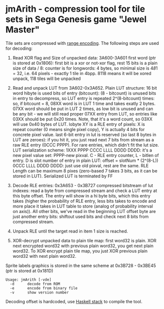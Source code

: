 jmArith - compression tool for tile sets in Sega Genesis game "Jewel Master"
=========
 
Tile sets are compressed with [range encoding](https://en.wikipedia.org/wiki/Range_encoding).
The following steps are used for decoding: 

1. Read XOR flag and Size of unpacked data:
3A600-3A601 first word (ptr is stored at 0x1806): first bit is a xor or not-xor flag, rest 15 bits is a plain size of data / 8: counter is for longwords: 4 bytes, so minimal size is 4*8*1 = 32, i.e. 64 pixels - exactly 1 tile in 4bpp. 8118 means it will be xored unpack, 118 tiles will be unpacked

2. Read and unpack LUT from 3A602-0x3A652. 
Plain LUT structure: 16 bit word 
hibyte is used bits of entry (bitcount): (8 - bitcount) is unused bits in entry to decompress, so LUT entry is repeated 2^(8-bitcount) times: 
so, if bitcount = 8, 08XX word is in LUT 1 time and takes exatly 2 bytes. 
07XX word should be put in LUT 2 times, as low bit is unused and can be any bit - we will still read proper 07XX entry from LUT, so entries like 03XX should be put 0x20 times. Note, that it's a word count, so 03XX will use 0x40 bytes of LUT. 
lobyte XY is a RLE entry of pixels: X is repeat counter (0 means single pixel copy), Y is actually 4 bits for concrete pixel value. 
last 6-bit entry in lut is reserved (so last 8 bytes in LUT are zeroes): if you hit it, you just read next 7 bits from stream as a raw RLE entry (0CCC PPPP). For rare entries, which didn't fit the lut size. 
LUT serialization scheme:
1XXX PPPP CCCC LLLL DDDD DDDD: it's a new pixel value set: PPPP-new pixval. C - RLE entry counter, L - bitlen of entry. D is slot number of entry in plain LUT: offset = slotNum * (2^(8-L))
0CCC LLLL DDDD DDDD: just use old pixval, rest are the same.
RLE Length can be maximum 8 pixes (zero-based 7 takes 3 bits, as it can be stored in LUT). Serialized LUT is terminated by FF

3. Decode RLE entries: 0x3A653 - 0x3B727 compressed bitstream of lut indexes: read a byte from compressed stream and check a LUT entry at this byte offset. The entry will show in a hi byte bits, which this entry takes (higher the probability of RLE entry, less bits takes to encode and more place it takes in LUT table to store (analog of probability interval on axis)). All other bits, we've read in the beginning LUT offset byte are just another entry bits: shiftout used bits and check next 8 bits from compressed stream.

4. Unpack RLE until the target read in item 1 size is reached.

5. XOR-decrypt unpacked data to plain tile map: first word32 is plain. XOR next encrypted word32 with previous plain word32, you get next plain word32. To XOR encrypt plain tile map, you just XOR previous plain word32 with next plain word32.

Sprite labels graphics is stored in the same scheme at 0x3B728 - 0x3BE45 (ptr is stored at 0x181D)

```
Usage: jmArith [-vde]
  -d      decode from ROM
  -e      encode from binary file
  -v      show version number
```

Decoding offset is hardcoded, use [Haskell stack](http://docs.haskellstack.org/en/stable/install_and_upgrade/) to compile the tool.
